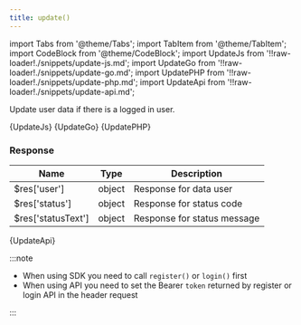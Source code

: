 ```yaml
---
title: update()
---
```


import Tabs from '@theme/Tabs';
import TabItem from '@theme/TabItem';
import CodeBlock from '@theme/CodeBlock';
import UpdateJs from '!!raw-loader!./snippets/update-js.md';
import UpdateGo from '!!raw-loader!./snippets/update-go.md';
import UpdatePHP from '!!raw-loader!./snippets/update-php.md';
import UpdateApi from '!!raw-loader!./snippets/update-api.md';

Update user data if there is a logged in user.

<Tabs>
  <TabItem value="javascript" label="Javascript" default>    
    <CodeBlock className="language-jsx">
      {UpdateJs}
    </CodeBlock>
  </TabItem>
  <TabItem value="go" label="Go" default>    
    <CodeBlock className="language-jsx">
      {UpdateGo}
    </CodeBlock>
  </TabItem>
  <TabItem value="php" label="PHP" default>    
    <CodeBlock className="language-jsx">
      {UpdatePHP}
    </CodeBlock>

### Response

| Name            | Type   | Description |
| --------------- | ------ | ----------- | 
| $res['user']    | object | Response for data user |
| $res['status']  | object | Response for status code |
| $res['statusText'] | object | Response for status message |

  </TabItem>
  <TabItem value="API" label="API">
    <CodeBlock className="language-jsx" title="[PATCH]">
      {UpdateApi}
    </CodeBlock>
  </TabItem>
</Tabs>

:::note

- When using SDK you need to call `register()` or `login()` first
- When using API you need to set the Bearer `token` returned by register or login API in the header request

:::
